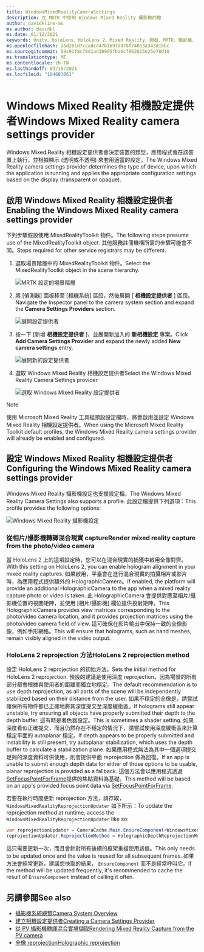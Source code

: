 ```yaml
---
title: WindowsMixedRealityCameraSettings
description: 在 MRTK 中使用 Windows Mixed Reality 攝影機的檔
author: davidkline-ms
ms.author: davidkl
ms.date: 01/12/2021
keywords: Unity、HoloLens、HoloLens 2、Mixed Reality、開發、MRTK、攝影機、
ms.openlocfilehash: a5d261d7ccadcd47b1697dd78f74013a343d1bbc
ms.sourcegitcommit: 59c91f8c70d1ad30995fba6cf862615e25e78d10
ms.translationtype: MT
ms.contentlocale: zh-TW
ms.lasthandoff: 03/19/2021
ms.locfileid: "104683061"
---
```

# <a name="windows-mixed-reality-camera-settings-provider"></a><span data-ttu-id="3b549-104">Windows Mixed Reality 相機設定提供者</span><span class="sxs-lookup"><span data-stu-id="3b549-104">Windows Mixed Reality camera settings provider</span></span>

<span data-ttu-id="3b549-105">Windows Mixed Reality 相機設定提供者會決定裝置的類型，應用程式會在該裝置上執行，並根據顯示 (透明或不透明) 來套用適當的設定。</span><span class="sxs-lookup"><span data-stu-id="3b549-105">The Windows Mixed Reality camera settings provider determines the type of device, upon which the application is running and applies the appropriate configuration settings based on the display (transparent or opaque).</span></span>

## <a name="enabling-the-windows-mixed-reality-camera-settings-provider"></a><span data-ttu-id="3b549-106">啟用 Windows Mixed Reality 相機設定提供者</span><span class="sxs-lookup"><span data-stu-id="3b549-106">Enabling the Windows Mixed Reality camera settings provider</span></span>

<span data-ttu-id="3b549-107">下列步驟假設使用 MixedRealityToolkit 物件。</span><span class="sxs-lookup"><span data-stu-id="3b549-107">The following steps presume use of the MixedRealityToolkit object.</span></span> <span data-ttu-id="3b549-108">其他服務註冊機構所需的步驟可能會不同。</span><span class="sxs-lookup"><span data-stu-id="3b549-108">Steps required for other service registrars may be different.</span></span>

1. <span data-ttu-id="3b549-109">選取場景階層中的 MixedRealityToolkit 物件。</span><span class="sxs-lookup"><span data-stu-id="3b549-109">Select the MixedRealityToolkit object in the scene hierarchy.</span></span>

    ![MRTK 設定的場景階層](../images/MRTK_ConfiguredHierarchy.png)

2. <span data-ttu-id="3b549-111">將 [偵測器] 面板移至 [相機系統] 區段，然後展開 [ **相機設定提供者** ] 區段。</span><span class="sxs-lookup"><span data-stu-id="3b549-111">Navigate the Inspector panel to the camera system section and expand the **Camera Settings Providers** section.</span></span>

    ![展開設定提供者](../images/camera-system/ExpandProviders.png)

3. <span data-ttu-id="3b549-113">按一下 [新增 **相機設定提供者** ]，並展開新加入的 **新相機設定** 專案。</span><span class="sxs-lookup"><span data-stu-id="3b549-113">Click **Add Camera Settings Provider** and expand the newly added **New camera settings** entry.</span></span>

    ![展開新的設定提供者](../images/camera-system/ExpandNewProvider.png)

4. <span data-ttu-id="3b549-115">選取 Windows Mixed Reality 相機設定提供者</span><span class="sxs-lookup"><span data-stu-id="3b549-115">Select the Windows Mixed Reality Camera Settings provider</span></span>

    ![選取 Windows Mixed Reality 設定提供者](../images/camera-system/SelectWindowsMixedRealitySettings.png)

> [!NOTE]
> <span data-ttu-id="3b549-117">使用 Microsoft Mixed Reality 工具組預設設定檔時，將會啟用並設定 Windows Mixed Reality 相機設定提供者。</span><span class="sxs-lookup"><span data-stu-id="3b549-117">When using the Microsoft Mixed Reality Toolkit default profiles, the Windows Mixed Reality camera settings provider will already be enabled and configured.</span></span>

## <a name="configuring-the-windows-mixed-reality-camera-settings-provider"></a><span data-ttu-id="3b549-118">設定 Windows Mixed Reality 相機設定提供者</span><span class="sxs-lookup"><span data-stu-id="3b549-118">Configuring the Windows Mixed Reality camera settings provider</span></span>

<span data-ttu-id="3b549-119">Windows Mixed Reality 攝影機設定也支援設定檔。</span><span class="sxs-lookup"><span data-stu-id="3b549-119">The Windows Mixed Reality Camera Settings also supports a profile.</span></span> <span data-ttu-id="3b549-120">此設定檔提供下列選項：</span><span class="sxs-lookup"><span data-stu-id="3b549-120">This profile provides the following options:</span></span>

![Windows Mixed Reality 攝影機設定](../images/camera-system/WMRCameraSettingsProfile.png)

### <a name="render-mixed-reality-capture-from-the-photovideo-camera"></a><span data-ttu-id="3b549-122">從相片/攝影機轉譯混合現實 capture</span><span class="sxs-lookup"><span data-stu-id="3b549-122">Render mixed reality capture from the photo/video camera</span></span>

<span data-ttu-id="3b549-123">當 HoloLens 2 上的這項設定時，您可以在混合現實的捕獲中啟用全像對齊。</span><span class="sxs-lookup"><span data-stu-id="3b549-123">With this setting on HoloLens 2, you can enable hologram alignment in your mixed reality captures.</span></span> <span data-ttu-id="3b549-124">如果啟用，平臺會在進行混合現實的拍攝相片或影片時，為應用程式提供額外的 HolographicCamera。</span><span class="sxs-lookup"><span data-stu-id="3b549-124">If enabled, the platform will provide an additional HolographicCamera to the app when a mixed reality capture photo or video is taken.</span></span> <span data-ttu-id="3b549-125">此 HolographicCamera 會提供對應至相片/攝影機位置的視圖矩陣，並使用 [相片/攝影機] 欄位提供投射矩陣。</span><span class="sxs-lookup"><span data-stu-id="3b549-125">This HolographicCamera provides view matrices corresponding to the photo/video camera location, and it provides projection matrices using the photo/video camera field of view.</span></span> <span data-ttu-id="3b549-126">這可確保在影片輸出中保持一致的全像影像，例如手形網格。</span><span class="sxs-lookup"><span data-stu-id="3b549-126">This will ensure that holograms, such as hand meshes, remain visibly aligned in the video output.</span></span>

### <a name="hololens-2-reprojection-method"></a><span data-ttu-id="3b549-127">HoloLens 2 reprojection 方法</span><span class="sxs-lookup"><span data-stu-id="3b549-127">HoloLens 2 reprojection method</span></span>

<span data-ttu-id="3b549-128">設定 HoloLens 2 reprojection 的初始方法。</span><span class="sxs-lookup"><span data-stu-id="3b549-128">Sets the initial method for HoloLens 2 reprojection.</span></span> <span data-ttu-id="3b549-129">預設的建議是使用深度 reprojection，因為場景的所有部分都會根據與使用者的距離而獨立地穩定。</span><span class="sxs-lookup"><span data-stu-id="3b549-129">The default recommendation is to use depth reprojection, as all parts of the scene will be independently stabilized based on their distance from the user.</span></span> <span data-ttu-id="3b549-130">如果不穩定的全像是，請嘗試確保所有物件都已正確地將其深度提交至深度緩衝區。</span><span class="sxs-lookup"><span data-stu-id="3b549-130">If holograms still appear unstable, try ensuring all objects have properly submitted their depth to the depth buffer.</span></span> <span data-ttu-id="3b549-131">這有時是著色器設定。</span><span class="sxs-lookup"><span data-stu-id="3b549-131">This is sometimes a shader setting.</span></span> <span data-ttu-id="3b549-132">如果深度看似正確提交，而且仍然存在不穩定的情況下，請嘗試使用深度緩衝區來計算穩定平面的 autoplanar 穩定。</span><span class="sxs-lookup"><span data-stu-id="3b549-132">If depth appears to be properly submitted and instability is still present, try autoplanar stabilization, which uses the depth buffer to calculate a stabilization plane.</span></span> <span data-ttu-id="3b549-133">如果應用程式無法為其中一個選項提交足夠的深度資料可供使用，則會提供平面 reprojection 做為回復。</span><span class="sxs-lookup"><span data-stu-id="3b549-133">If an app is unable to submit enough depth data for either of those options to be usable, planar reprojection is provided as a fallback.</span></span> <span data-ttu-id="3b549-134">這個方法會以應用程式透過 [SetFocusPointForFrame](https://docs.unity3d.com/ScriptReference/XR.WSA.HolographicSettings.SetFocusPointForFrame.html)提供的焦點資料為基礎。</span><span class="sxs-lookup"><span data-stu-id="3b549-134">This method will be based on an app's provided focus point data via [SetFocusPointForFrame](https://docs.unity3d.com/ScriptReference/XR.WSA.HolographicSettings.SetFocusPointForFrame.html).</span></span>

<span data-ttu-id="3b549-135">若要在執行時間更新 reprojection 方法，請存取， `WindowsMixedRealityReprojectionUpdater` 如下所示：</span><span class="sxs-lookup"><span data-stu-id="3b549-135">To update the reprojection method at runtime, access the `WindowsMixedRealityReprojectionUpdater` like so:</span></span>

```c#
var reprojectionUpdater = CameraCache.Main.EnsureComponent<WindowsMixedRealityReprojectionUpdater>();
reprojectionUpdater.ReprojectionMethod = HolographicDepthReprojectionMethod.AutoPlanar;
```

<span data-ttu-id="3b549-136">這只需要更新一次，而且會針對所有後續的框架重複使用該值。</span><span class="sxs-lookup"><span data-stu-id="3b549-136">This only needs to be updated once and the value is reused for all subsequent frames.</span></span> <span data-ttu-id="3b549-137">如果方法會經常更新，建議您快取的結果， `EnsureComponent` 而不是經常呼叫它。</span><span class="sxs-lookup"><span data-stu-id="3b549-137">If the method will be updated frequently, it's recommended to cache the result of `EnsureComponent` instead of calling it often.</span></span>

## <a name="see-also"></a><span data-ttu-id="3b549-138">另請參閱</span><span class="sxs-lookup"><span data-stu-id="3b549-138">See also</span></span>

- [<span data-ttu-id="3b549-139">攝影機系統總覽</span><span class="sxs-lookup"><span data-stu-id="3b549-139">Camera System Overview</span></span>](camera-system-overview.md)
- [<span data-ttu-id="3b549-140">建立相機設定提供者</span><span class="sxs-lookup"><span data-stu-id="3b549-140">Creating a Camera Settings Provider</span></span>](create-settings-provider.md)
- [<span data-ttu-id="3b549-141">從 PV 攝影機轉譯混合實境擷取</span><span class="sxs-lookup"><span data-stu-id="3b549-141">Rendering Mixed Reality Capture from the PV camera</span></span>](https://docs.microsoft.com/windows/mixed-reality/mixed-reality-capture-for-developers#render-from-the-pv-camera-opt-in)
- [<span data-ttu-id="3b549-142">全像 reprojection</span><span class="sxs-lookup"><span data-stu-id="3b549-142">Holographic reprojection</span></span>](https://docs.microsoft.com/windows/mixed-reality/hologram-stability#reprojection)
